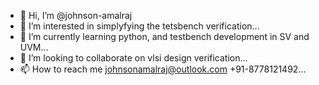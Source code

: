 - 👋 Hi, I’m @johnson-amalraj
- 👀 I’m interested in simplyfying the tetsbench verification...
- 🌱 I’m currently learning python, and testbench development in SV and UVM...
- 💞️ I’m looking to collaborate on vlsi design verification...
- 📫 How to reach me johnsonamalraj@outlook.com +91-8778121492...

<!---
johnson-amalraj/johnson-amalraj is a ✨ special ✨ repository because its `README.md` (this file) appears on your GitHub profile.
You can click the Preview link to take a look at your changes.
--->
